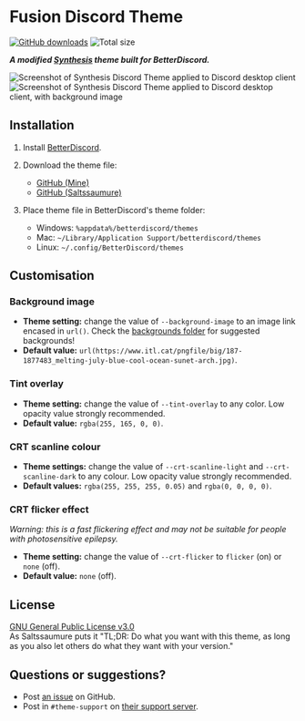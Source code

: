 # Fusion Discord Theme
[![GitHub downloads](https://img.shields.io/github/downloads/saltssaumure/synthesis-discord-theme/total?color=purple&label=GitHub%20downloads&style=flat-square)](https://github.com/Saltssaumure/synthesis-discord-theme/releases/latest "Latest release")
![Total size](https://img.shields.io/github/repo-size/saltssaumure/synthesis-discord-theme?style=flat-square "Total size")

***A modified [Synthesis](https://github.com/Saltssaumure/synthesis-discord-theme) theme built for BetterDiscord.***

![Screenshot of Synthesis Discord Theme applied to Discord desktop client](https://user-images.githubusercontent.com/79621662/200407232-5aeaf83c-85a5-4903-8067-04945951d2bf.png)
![Screenshot of Synthesis Discord Theme applied to Discord desktop client, with background image](https://user-images.githubusercontent.com/79621662/200407433-7b542b60-0698-4f3c-9046-a31b31d38981.png)

## Installation
1. Install [BetterDiscord](https://betterdiscord.app/).
2. Download the theme file:
    - [GitHub (Mine)](https://github.com/Kraftyb0i/fusion-discord-theme/releases/latest)
    - [GitHub (Saltssaumure)](https://github.com/Saltssaumure/synthesis-discord-theme/releases/latest)
    
3. Place theme file in BetterDiscord's theme folder:
    - Windows: `%appdata%/betterdiscord/themes`
    - Mac: `~/Library/Application Support/betterdiscord/themes`
    - Linux: `~/.config/BetterDiscord/themes`
    
## Customisation

### Background image
- **Theme setting:** change the value of `--background-image` to an image link encased in `url()`. Check the [backgrounds folder](https://github.com/Saltssaumure/synthesis-discord-theme/tree/main/backgrounds) for suggested backgrounds!
- **Default value:** `url(https://www.itl.cat/pngfile/big/187-1877483_melting-july-blue-cool-ocean-sunet-arch.jpg)`.

### Tint overlay
- **Theme setting:** change the value of `--tint-overlay` to any color. Low opacity value strongly recommended.
- **Default value:** `rgba(255, 165, 0, 0)`.

### CRT scanline colour
- **Theme settings:** change the value of `--crt-scanline-light` and `--crt-scanline-dark` to any colour. Low opacity value strongly recommended.
- **Default values:** `rgba(255, 255, 255, 0.05)` and `rgba(0, 0, 0, 0)`.

### CRT flicker effect
*Warning: this is a fast flickering effect and may not be suitable for people with photosensitive epilepsy.*
- **Theme setting:** change the value of `--crt-flicker` to `flicker` (on) or `none` (off).
- **Default value:** `none` (off).

## License
[GNU General Public License v3.0](https://github.com/Saltssaumure/pios-discord-theme/blob/master/LICENSE.md)  
As Saltssaumure puts it "TL;DR: Do what you want with this theme, as long as you also let others do what they want with your version."

## Questions or suggestions?
- Post [an issue](https://github.com/Saltssaumure/synthesis-discord-theme/issues) on GitHub.
- Post in `#theme-support` on [their support server](https://discord.gg/uy8nKQVatp).
